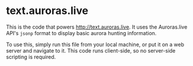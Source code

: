 # text.auroras.live

This is the code that powers http://text.auroras.live. It uses the Auroras.live API's `jsonp` format to display basic aurora hunting information.

To use this, simply run this file from your local machine, or put it on a web server and navigate to it. This code runs client-side, so no server-side scripting is required.
